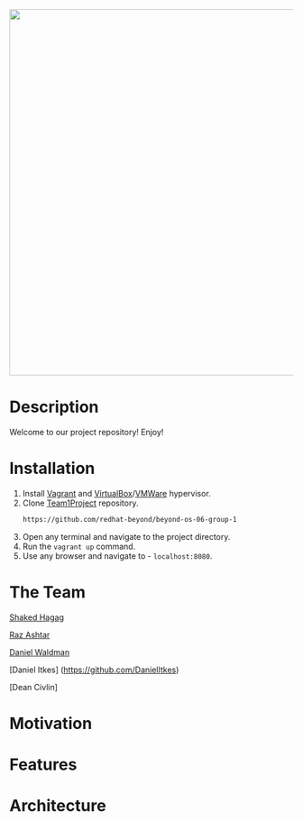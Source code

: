 <img src="https://www.mediation-sa.lu/wp-content/uploads/2021/01/team1.jpg" width="650">


# Description

Welcome to our project repository! Enjoy!


# Installation

1. Install [Vagrant](https://www.vagrantup.com/) and [VirtualBox](https://www.virtualbox.org/)/[VMWare](https://www.vmware.com/) hypervisor.
2. Clone [Team1Project](https://github.com/redhat-beyond/beyond-os-06-group-1) repository.
   ```sh
   https://github.com/redhat-beyond/beyond-os-06-group-1
   ```
3. Open any terminal and navigate to the project directory.
4. Run the `vagrant up` command.
5. Use any browser and navigate to - `localhost:8080`.

# The Team 

[Shaked Hagag](https://github.com/shakedhagag)

[Raz Ashtar](https://github.com/razashtar93)

[Daniel Waldman](https://github.com/DanWaldman)

[Daniel Itkes] (https://github.com/DanielItkes)

[Dean Civlin]



# Motivation


# Features


# Architecture



